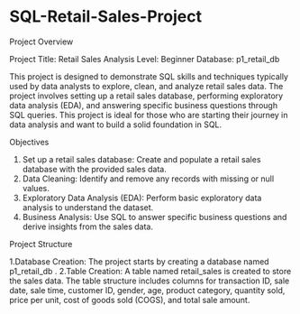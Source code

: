 # SQL-Retail-Sales-Project
Project Overview

Project Title: Retail Sales Analysis
Level: Beginner
Database: p1_retail_db

This project is designed to demonstrate SQL skills and techniques typically used by data analysts to explore, clean,
and analyze retail sales data. The project involves setting up a retail sales database, performing exploratory data
analysis (EDA), and answering specific business questions through SQL queries. This project is ideal for those who
are starting their journey in data analysis and want to build a solid foundation in SQL.

Objectives

1. Set up a retail sales database: Create and populate a retail sales database with the provided sales data.
2. Data Cleaning: Identify and remove any records with missing or null values.
3. Exploratory Data Analysis (EDA): Perform basic exploratory data analysis to understand the dataset.
4. Business Analysis: Use SQL to answer specific business questions and derive insights from the sales data.

Project Structure

1.Database Creation: The project starts by creating a database named p1_retail_db .
2.Table Creation: A table named retail_sales is created to store the sales data. The table structure includes
columns for transaction ID, sale date, sale time, customer ID, gender, age, product category, quantity sold, price
per unit, cost of goods sold (COGS), and total sale amount.
